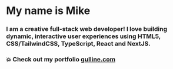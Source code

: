 # My name is Mike

### I am a creative full-stack web developer! I love building dynamic, interactive user experiences using HTML5, CSS/TailwindCSS, TypeScript, React and NextJS.

### 💥 Check out my portfolio [gulline.com](https://www.gulline.com/)

<!--
**mikegulline/mikegulline** is a ✨ _special_ ✨ repository because its `README.md` (this file) appears on your GitHub profile.

Here are some ideas to get you started:

- 🔭 I’m currently working on ...
- 🌱 I’m currently learning ...
- 👯 I’m looking to collaborate on ...
- 🤔 I’m looking for help with ...
- 💬 Ask me about ...
- 📫 How to reach me: ...
- 😄 Pronouns: ...
- ⚡ Fun fact: ...
-->
